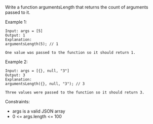 Write a function argumentsLength that returns the count of arguments passed to it.

Example 1:

```
Input: args = [5]
Output: 1
Explanation:
argumentsLength(5); // 1

One value was passed to the function so it should return 1.
```

Example 2:

```
Input: args = [{}, null, "3"]
Output: 3
Explanation:
argumentsLength({}, null, "3"); // 3

Three values were passed to the function so it should return 3.
```

Constraints:

- args is a valid JSON array
- 0 <= args.length <= 100
